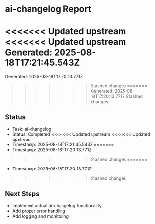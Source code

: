 # ai-changelog Report

<<<<<<< Updated upstream
<<<<<<< Updated upstream
Generated: 2025-08-18T17:21:45.543Z
=======
Generated: 2025-08-18T17:20:13.771Z
>>>>>>> Stashed changes
=======
Generated: 2025-08-18T17:20:13.771Z
>>>>>>> Stashed changes

## Status
- Task: ai-changelog
- Status: Completed
<<<<<<< Updated upstream
<<<<<<< Updated upstream
- Timestamp: 2025-08-18T17:21:45.543Z
=======
- Timestamp: 2025-08-18T17:20:13.771Z
>>>>>>> Stashed changes
=======
- Timestamp: 2025-08-18T17:20:13.771Z
>>>>>>> Stashed changes

## Next Steps
- Implement actual ai-changelog functionality
- Add proper error handling
- Add logging and monitoring
